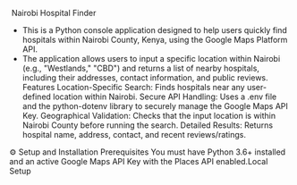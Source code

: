 ​ Nairobi Hospital Finder
- ​This is a Python console application designed to help users quickly find hospitals within Nairobi County, Kenya, using the Google Maps Platform API.
- ​The application allows users to input a specific location within Nairobi (e.g., "Westlands," "CBD") and returns a list of nearby hospitals, including their addresses, contact information, and public reviews.
​
Features
​Location-Specific Search: Finds hospitals near any user-defined location within Nairobi.
​Secure API Handling: Uses a .env file and the python-dotenv library to securely manage the Google Maps API Key.
​Geographical Validation: Checks that the input location is within Nairobi County before running the search.
​Detailed Results: Returns hospital name, address, contact, and recent reviews/ratings.

​⚙ Setup and Installation
​Prerequisites
​You must have Python 3.6+ installed and an active Google Maps API Key with the Places API enabled.
​Local Setup
